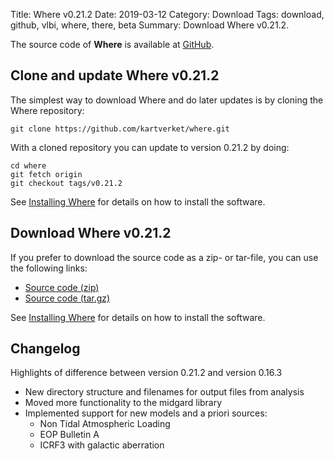 Title: Where v0.21.2
Date: 2019-03-12
Category: Download
Tags: download, github, vlbi, where, there, beta
Summary: Download Where v0.21.2.

The source code of **Where** is available at
[GitHub](https://github.com/kartverket/where).

## Clone and update Where v0.21.2

The simplest way to download Where and do later updates is by cloning the Where
repository:

    git clone https://github.com/kartverket/where.git

With a cloned repository you can update to version 0.21.2 by doing:

    cd where
    git fetch origin
    git checkout tags/v0.21.2

See [Installing Where]({filename}20180606_install.md) for details on how to install
the software.


## Download Where v0.21.2

If you prefer to download the source code as a zip- or tar-file, you can use the
following links:

+ [Source code (zip)](https://github.com/kartverket/where/archive/v0.21.2.zip)
+ [Source code (tar.gz)](https://github.com/kartverket/where/archive/v0.21.2.tar.gz)

See [Installing Where]({filename}20180606_install.md) for details on how to install
the software.


## Changelog

Highlights of difference between version 0.21.2 and version 0.16.3

+ New directory structure and filenames for output files from analysis
+ Moved more functionality to the midgard library
+ Implemented support for new models and a priori sources:
    + Non Tidal Atmospheric Loading
    + EOP Bulletin A
    + ICRF3 with galactic aberration

